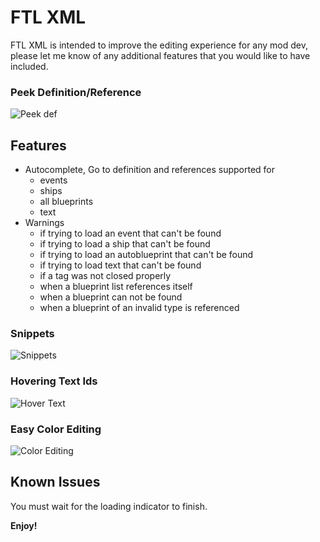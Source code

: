 # FTL XML

FTL XML is intended to improve the editing experience for any mod dev, please let me know of any additional features that you would like to have included.

### Peek Definition/Reference
![Peek def](gifs/peek-def-example.webp)

## Features
* Autocomplete, Go to definition and references supported for
  * events
  * ships
  * all blueprints
  * text
* Warnings 
  * if trying to load an event that can't be found
  * if trying to load a ship that can't be found
  * if trying to load an autoblueprint that can't be found
  * if trying to load text that can't be found
  * if a tag was not closed properly
  * when a blueprint list references itself
  * when a blueprint can not be found
  * when a blueprint of an invalid type is referenced
### Snippets
  ![Snippets](gifs/snippet-example.webp)

### Hovering Text Ids
![Hover Text](gifs/hover-text.png)

### Easy Color Editing
![Color Editing](gifs/color-example.webp)

## Known Issues

You must wait for the loading indicator to finish.

**Enjoy!**
